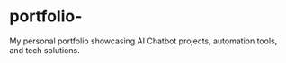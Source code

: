 # portfolio-
My personal portfolio showcasing AI Chatbot projects, automation tools, and tech solutions.
